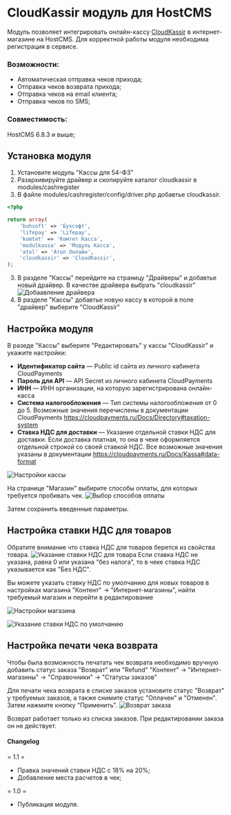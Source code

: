 #  CloudKassir модуль для HostCMS

Модуль позволяет интегрировать онлайн-кассу [CloudKassir](https://cloudkassir.ru) в интернет-магазине на  HostCMS.
Для корректной работы модуля необходима регистрация в сервисе.

### Возможности:  
	
* Автоматическая отправка чеков прихода;
* Отправка чеков возврата прихода;
* Отправка чеков на email клиента;
* Отправка чеков по SMS;


### Совместимость:
HostCMS 6.8.3 и выше;


## Установка модуля
1. Установите модуль "Кассы для 54-ФЗ"
1. Разархивируйте драйвер и скопируйте каталог cloudkassir в modules/cashregister
2. В файле modules/cashregister/config/driver.php добавтье cloudkassir.
```php
<?php 

return array(
	'buhsoft' => 'Бухсофт',
	'lifepay' => 'Lifepay',
	'komtet' => 'Комтет Касса',
	'modulkassa' => 'Модуль Касса',
	'atol' => 'Атол Онлайн',
	'cloudkassir' => 'CloudKassir',
);
```
3. В разделе "Кассы" перейдите на страницу "Драйверы" и добавтье новый драйвер. В качестве драйвера выбрать "cloudkassir"
![Добаавление драйвера](doc/img/drivers.png)
4. В разделе "Кассы" добавтье новую кассу в которой в поле "драйвер" выберите "CloudKassir" 

## Настройка модуля

В разеде "Кассы" выберите "Редактировать" у кассы "CloudKassir" и укажите настройки:
* **Идентификатор сайта** — Public id сайта из личного кабинета CloudPayments
* **Пароль для API** — API Secret из личного кабинета CloudPayments
* **ИНН** — ИНН организации, на которую зарегистрирована онлайн-касса
* **Система налогообложения** — Тип системы налогообложения от 0 до 5.
    Возможные значения перечислены в документации CloudPayments https://cloudpayments.ru/Docs/Directory#taxation-system
* **Ставка НДС для доставки** — Указание отдельной ставки НДС для доставки.
    Если доставка платная, то она в чеке оформляется отдельной строкой со своей ставкой НДС.
    Все возможные значения указаны в документации https://cloudpayments.ru/Docs/Kassa#data-format

![Настройки кассы](doc/img/settings.png)

На странице "Магазин" выбирите способы оплаты, для которых требуется пробивать чек.
![Выбор способов оплаты](doc/img/payments.png)

Затем сохранить введенные параметры.

## Настройка ставки НДС для товаров
Обратите внимание что ставка НДС для товаров берется из свойства товара.
![Указание ставки НДС для товара](doc/img/vat_product.png)
Если ставка НДС не указана, равна 0 или указана "без налога", то в чеке ставка НДС указывается как "Без НДС".

Вы можете указать ставку НДС по умолчанию для новых товаров в настройках магазина "Контент" -> "Интернет-магазины", найти требуемый магазин и перейти в редактирование

![Настройки магазина](doc/img/edit_shop.png)

![Указание ставки НДС по умолчанию](doc/img/default_vat.png)

## Настройка печати чека возврата

Чтобы была возможность печатать чек возврата необходимо вручную добавить статус заказа "Возврат" или "Refund"
"Контент" -> "Интернет-магазины" -> "Справочники" -> "Статусы заказов"

Для печати чека возврата в списке заказов установите статус "Возврат" у требуемых заказов, а также снимите статус "Оплачен" и "Отменен".
Затем нажмите кнопку "Применить".
![Возврат заказа](doc/img/refund_orders.png)

Возврат работает только из списка заказов. При редактировании заказа он не действует.  

#### Changelog

= 1.1 =
* Правка значений ставки НДС с 18% на 20%;  
* Добавление места расчетов в чек;  

= 1.0 =
* Публикация модуля.
